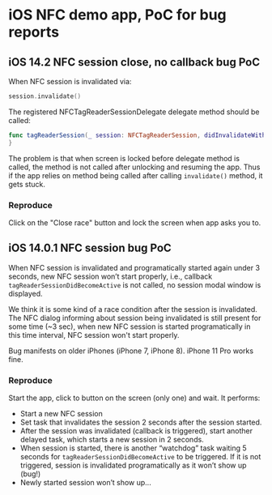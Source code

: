 # iOS NFC demo app, PoC for bug reports

## iOS 14.2 NFC session close, no callback bug PoC

When NFC session is invalidated via: 

```swift
session.invalidate()
```

The registered NFCTagReaderSessionDelegate delegate method should be called:

```swift
func tagReaderSession(_ session: NFCTagReaderSession, didInvalidateWithError error: Error) {
}
```

The problem is that when screen is locked before delegate method is called, the method is not called after unlocking and resuming the app. 
Thus if the app relies on method being called after calling `invalidate()` method, it gets stuck.

### Reproduce
Click on the "Close race" button and lock the screen when app asks you to.

## iOS 14.0.1 NFC session bug PoC

When NFC session is invalidated and programatically started again under 3 seconds, new NFC session won’t start properly, i.e., callback `tagReaderSessionDidBecomeActive` is not called, no session modal window is displayed. 

We think it is some kind of a race condition after the session is invalidated. The NFC dialog informing about session being invalidated is still present for some time (~3 sec), when new NFC session is started programatically in this time interval, NFC session won't start properly. 

Bug manifests on older iPhones (iPhone 7, iPhone 8). iPhone 11 Pro works fine.

### Reproduce
Start the app, click to button on the screen (only one) and wait. 
It performs:

- Start a new NFC session
- Set task that invalidates the session 2 seconds after the session started.
- After the session was invalidated (callback is triggered), start another delayed task, which starts a new session in 2 seconds.
- When session is started, there is another “watchdog” task waiting 5 seconds for `tagReaderSessionDidBecomeActive` to be triggered. If it is not triggered, session is invalidated programatically as it won’t show up (bug!)
- Newly started session won’t show up...

